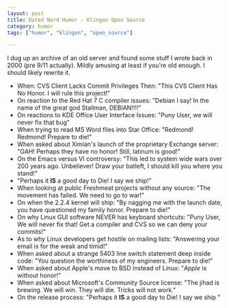 ```yaml
---
layout: post
title: Dated Nerd Humor - Klingon Open Source
category: humor
tags: ["humor", "klingon", "open_source"]

---
```

I dug up an archive of an old server and found some stuff I wrote back in 2000 (pre 9/11 actually).  Mildly amusing at least if you're old enough.  I should likely rewrite it.

* When: CVS Client Lacks Commit Privileges Then: "This CVS Client Has No  Honor.  I will rule this project!"
* On reaction to the Red Hat 7 C compiler issues: "Debian I say!  In  the name of the great god Stallman, DEBIAN!!!!"
* On reactions to KDE Office User Interface Issues: "Puny User, we will  never fix that bug"
* When trying to read MS Word files into Star Office: "Redmond!  Redmond!  Prepare to die!"
* When asked about Ximian's launch of the proprietary Exchange server: "GAH!  Perhaps they have no honor!  Still, latinum is good!"
* On the Emacs versus VI controversy: "This led to system wide wars over  200 years ago.  Unbeliever!  Draw your batleft, I should kill you  where you stand!"
* "Perhaps it **IS** a good day to Die!  I say we ship!"
* When looking at public Freshmeat projects without any source: "The  movement has failed.  We need to go to war!"
* On when the 2.2.4 kernel will ship: "By nagging me with the launch date,  you have questioned my family honor. Prepare to die!"
* On why Linux GUI software NEVER has keyboard shortcuts: "Puny User, We will never fix that!   Get a compiler and CVS so we can deny your commits!"
* As to why Linux developers get hostile on mailing lists: "Answering your email is for the weak and timid!"
* When asked about a strange 5403 line switch statement deep inside code: "You question the worthiness of my engineers.   Prepare to die!" 
* When asked about Apple's move to BSD instead of Linux: "*Apple* is without honor!"
* When asked about Microsoft's Community Source license: "The jihad is  brewing.  We will win.  They will die.  Tricks will not  work."
* On the release process: "Perhaps it **IS** a good day to Die!  I say we ship "
